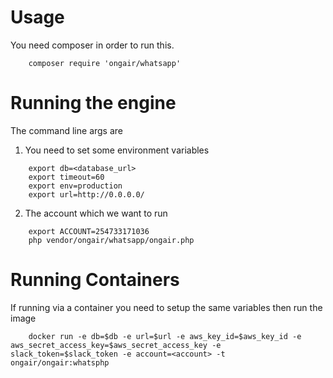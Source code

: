 Usage
=====

You need composer in order to run this.

```
    composer require 'ongair/whatsapp'
```

Running the engine
==================
The command line args are

1. You need to set some environment variables

```
    export db=<database_url>
    export timeout=60
    export env=production
    export url=http://0.0.0.0/
```
2. The account which we want to run

```
    export ACCOUNT=254733171036
    php vendor/ongair/whatsapp/ongair.php
```

Running Containers
==================
If running via a container you need to setup the same variables then run the image

```
    docker run -e db=$db -e url=$url -e aws_key_id=$aws_key_id -e aws_secret_access_key=$aws_secret_access_key -e slack_token=$slack_token -e account=<account> -t ongair/ongair:whatsphp
```
